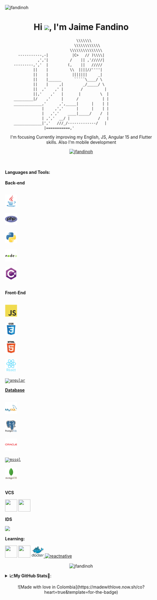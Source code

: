 <p align="left"> <img src="https://komarev.com/ghpvc/?username=jfandinoh&label=Profile%20views&color=0e75b6&style=flat" alt="jfandinoh" /> </p>
<h1 align="center">Hi <img src="https://media.giphy.com/media/hvRJCLFzcasrR4ia7z/giphy.gif" width="30px">, I'm Jaime Fandino</h1>

                                     \\\\\\\
                                    \\\\\\\\\\\\
                                  \\\\\\\\\\\\\\\
          -----------,-|           |C>   // )\\\\|
                   ,','|          /    || ,'/////|
        ---------,','  |         (,    ||   /////
                 ||    |          \\  ||||//''''|
                 ||    |           |||||||     _|
                 ||    |______      `````\____/ \
                 ||    |     ,|         _/_____/ \
                 ||  ,'    ,' |        /          |
                 ||,'    ,'   |       |         \  |
        _________|/    ,'     |      /           | |
        _____________,'      ,',_____|      |    | |
                     |     ,','      |      |    | |
                     |   ,','    ____|_____/    /  |
                     | ,','  __/ |             /   |
        _____________|','   ///_/-------------/   |
                      |===========,'


<p align="center">I'm focusing Currently improving my English, JS, Angular 15 and Flutter skills. Also I'm mobile development</p>

<p align="center"> <a href="https://github.com/ryo-ma/github-profile-trophy"><img src="https://github-profile-trophy.vercel.app/?username=jfandinoh&theme=oldie" alt="jfandinoh" /></a></p>

<p align="left"> <a href="https://twitter.com/" target="blank"><img src="https://img.shields.io/twitter/follow/?logo=twitter&style=for-the-badge" alt="" /></a> </p>

<h4 align="left">Languages and Tools:</h4>

**Back-end**

<code><a href="https://www.java.com" target="_blank" rel="noreferrer"> <img src="https://raw.githubusercontent.com/devicons/devicon/master/icons/java/java-original.svg" alt="java" width="40" height="40"/> </a> </code>
<code><a href="https://www.php.net" target="_blank" rel="noreferrer"> <img src="https://raw.githubusercontent.com/devicons/devicon/master/icons/php/php-original.svg" alt="php" width="40" height="40"/> </a> </code>
<code><a href="https://www.python.org" target="_blank" rel="noreferrer"> <img src="https://raw.githubusercontent.com/devicons/devicon/master/icons/python/python-original.svg" alt="python" width="40" height="40"/> </a> </code>
<code><a href="https://nodejs.org" target="_blank" rel="noreferrer"> <img src="https://raw.githubusercontent.com/devicons/devicon/master/icons/nodejs/nodejs-original-wordmark.svg" alt="nodejs" width="40" height="40"/> </a> </code>
<code><a href="https://www.w3schools.com/cs/" target="_blank" rel="noreferrer"> <img src="https://raw.githubusercontent.com/devicons/devicon/master/icons/csharp/csharp-original.svg" alt="csharp" width="40" height="40"/> </a> </code>
  
**Front-End** 

<code><a href="https://developer.mozilla.org/en-US/docs/Web/JavaScript" target="_blank" rel="noreferrer"> <img src="https://raw.githubusercontent.com/devicons/devicon/master/icons/javascript/javascript-original.svg" alt="javascript" width="40" height="40"/> </a> </code>
<code><a href="https://www.w3schools.com/css/" target="_blank" rel="noreferrer"> <img src="https://raw.githubusercontent.com/devicons/devicon/master/icons/css3/css3-original-wordmark.svg" alt="css3" width="40" height="40"/> </a></code>
<code><a href="https://www.w3.org/html/" target="_blank" rel="noreferrer"> <img src="https://raw.githubusercontent.com/devicons/devicon/master/icons/html5/html5-original-wordmark.svg" alt="html5" width="40" height="40"/> </a> </code>
<code><a href="https://reactjs.org/" target="_blank" rel="noreferrer"> <img src="https://raw.githubusercontent.com/devicons/devicon/master/icons/react/react-original-wordmark.svg" alt="react" width="40" height="40"/> </a> </code>
<code><a href="https://angular.io" target="_blank" rel="noreferrer"> <img src="https://angular.io/assets/images/logos/angular/angular.svg" alt="angular" width="40" height="40"/></code>

**Database**
  
<code><a href="https://www.mysql.com/" target="_blank" rel="noreferrer"> <img src="https://raw.githubusercontent.com/devicons/devicon/master/icons/mysql/mysql-original-wordmark.svg" alt="mysql" width="40" height="40"/> </a></code>
<code><a href="https://www.postgresql.org" target="_blank" rel="noreferrer"> <img src="https://raw.githubusercontent.com/devicons/devicon/master/icons/postgresql/postgresql-original-wordmark.svg" alt="postgresql" width="40" height="40"/> </a></code>
<code><a href="https://www.oracle.com/" target="_blank" rel="noreferrer"> <img src="https://raw.githubusercontent.com/devicons/devicon/master/icons/oracle/oracle-original.svg" alt="oracle" width="40" height="40"/> </a> </code>
<code><a href="https://www.microsoft.com/en-us/sql-server" target="_blank" rel="noreferrer"> <img src="https://www.svgrepo.com/show/303229/microsoft-sql-server-logo.svg" alt="mssql" width="40" height="40"/> </a> </code>
<code><a href="https://www.mongodb.com/" target="_blank" rel="noreferrer"> <img src="https://raw.githubusercontent.com/devicons/devicon/master/icons/mongodb/mongodb-original-wordmark.svg" alt="mongodb" width="40" height="40"/> </a> </code>

**VCS**
  
<a href="https://gitlab.com/" title="GitLab"><img src="https://github.com/hussainweb/hussainweb/blob/main/icons/github.png" width="40" height="40"/></a>
<a href="https://gitlab.com/" title="GitLab"><img src="https://github.com/hussainweb/hussainweb/blob/main/icons/gitlab.png" width="40" height="40"/></a>

**IDS**
  
<a href="https://code.visualstudio.com/" title="Visual Studio Code"><img src="https://github.com/hussainweb/hussainweb/blob/main/icons/vscode.png" /></a>

**Learning:**
  
<a href="https://golang.org/" title="Golang"><img src="https://github.com/hussainweb/hussainweb/blob/main/icons/golang.png" width="40" height="40"/></a>
<a href="https://flutter.dev/" title="Flutter"><img src="https://github.com/hussainweb/hussainweb/blob/main/icons/flutter.png" width="40" height="40"/></a>
<a href="https://www.docker.com/" target="_blank" rel="noreferrer"> <img src="https://raw.githubusercontent.com/devicons/devicon/master/icons/docker/docker-original-wordmark.svg" alt="docker" width="40" height="40"/> </a> 
<a href="https://reactnative.dev/" target="_blank" rel="noreferrer"> <img src="https://reactnative.dev/img/header_logo.svg" alt="reactnative" width="40" height="40"/> </a>

<p align="center"><img align="center" src="https://github-readme-streak-stats.herokuapp.com/?user=jfandinoh&" alt="jfandinoh" /></p>

 <details>
<summary><b>📈My GitHub Stats🧠</b>: </summary>
<p align="center">
  <p align="center"><img align="center" src="https://github-readme-stats.vercel.app/api?username=jfandinoh&show_icons=true&locale=en" alt="jfandinoh" /></p>
  <!--<p align="center">&nbsp;<img align="center" src="https://github-readme-stats.vercel.app/api/top-langs?username=jfandinoh&show_icons=true&locale=en&layout=compact" alt="jfandinoh" /></p>-->
</p>
</details>

<p align="center">
![Made with love in Colombia](https://madewithlove.now.sh/co?heart=true&template=for-the-badge)
</p>
